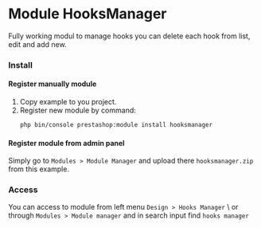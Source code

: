 # Module HooksManager
Fully working modul to manage hooks you can delete each hook from list, edit and add new.

### Install
#### Register manually module
1. Copy example to you project.
1. Register new module by command:
    ```bash
    php bin/console prestashop:module install hooksmanager

#### Register module from admin panel
Simply go to ``Modules > Module Manager`` and upload there ``hooksmanager.zip`` from this example.

### Access
You can access to module from left menu ``Design > Hooks Manager`` \ or through ``Modules > Module manager`` and in search input find ``hooks manager``
